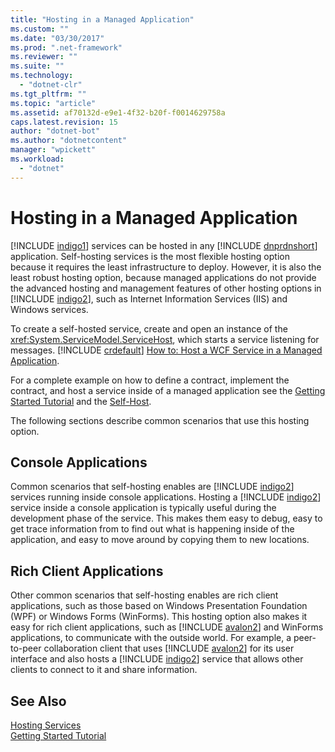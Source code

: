 ```yaml
---
title: "Hosting in a Managed Application"
ms.custom: ""
ms.date: "03/30/2017"
ms.prod: ".net-framework"
ms.reviewer: ""
ms.suite: ""
ms.technology: 
  - "dotnet-clr"
ms.tgt_pltfrm: ""
ms.topic: "article"
ms.assetid: af70132d-e9e1-4f32-b20f-f0014629758a
caps.latest.revision: 15
author: "dotnet-bot"
ms.author: "dotnetcontent"
manager: "wpickett"
ms.workload: 
  - "dotnet"
---
```

# Hosting in a Managed Application
[!INCLUDE [indigo1](../../../../includes/indigo1-md.md)] services can be hosted in any [!INCLUDE [dnprdnshort](../../../../includes/dnprdnshort-md.md)] application. Self-hosting services is the most flexible hosting option because it requires the least infrastructure to deploy. However, it is also the least robust hosting option, because managed applications do not provide the advanced hosting and management features of other hosting options in [!INCLUDE [indigo2](../../../../includes/indigo2-md.md)], such as Internet Information Services (IIS) and Windows services.  
  
 To create a self-hosted service, create and open an instance of the <xref:System.ServiceModel.ServiceHost>, which starts a service listening for messages. [!INCLUDE [crdefault](../../../../includes/crdefault-md.md)] [How to: Host a WCF Service in a Managed Application](../../../../docs/framework/wcf/how-to-host-a-wcf-service-in-a-managed-application.md).  
  
 For a complete example on how to define a contract, implement the contract, and host a service inside of a managed application see the [Getting Started Tutorial](../../../../docs/framework/wcf/getting-started-tutorial.md) and the [Self-Host](../../../../docs/framework/wcf/samples/self-host.md).  
  
 The following sections describe common scenarios that use this hosting option.  
  
## Console Applications  
 Common scenarios that self-hosting enables are [!INCLUDE [indigo2](../../../../includes/indigo2-md.md)] services running inside console applications. Hosting a [!INCLUDE [indigo2](../../../../includes/indigo2-md.md)] service inside a console application is typically useful during the development phase of the service. This makes them easy to debug, easy to get trace information from to find out what is happening inside of the application, and easy to move around by copying them to new locations.  
  
## Rich Client Applications  
 Other common scenarios that self-hosting enables are rich client applications, such as those based on Windows Presentation Foundation (WPF) or Windows Forms (WinForms). This hosting option also makes it easy for rich client applications, such as [!INCLUDE [avalon2](../../../../includes/avalon2-md.md)] and WinForms applications, to communicate with the outside world. For example, a peer-to-peer collaboration client that uses [!INCLUDE [avalon2](../../../../includes/avalon2-md.md)] for its user interface and also hosts a [!INCLUDE [indigo2](../../../../includes/indigo2-md.md)] service that allows other clients to connect to it and share information.  
  
## See Also  
 [Hosting Services](../../../../docs/framework/wcf/hosting-services.md)  
 [Getting Started Tutorial](../../../../docs/framework/wcf/getting-started-tutorial.md)
